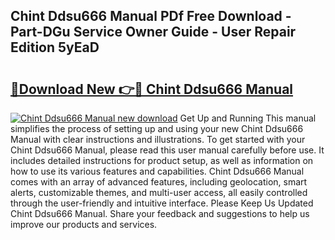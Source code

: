 ## Chint Ddsu666 Manual PDf Free Download - Part-DGu Service Owner Guide - User Repair Edition 5yEaD

# <h2><a href="http://cf29499.oget.top/?id=Chint+Ddsu666+Manual">🔗Download New 👉🔴 Chint Ddsu666 Manual</a></h2>

[![Chint Ddsu666 Manual new download](https://i.imgur.com/5g1atiW.png)](http://cf29499.oget.top/?id=Chint+Ddsu666+Manual)
Get Up and Running This manual simplifies the process of setting up and using your new Chint Ddsu666 Manual with clear instructions and illustrations. To get started with your Chint Ddsu666 Manual, please read this user manual carefully before use. It includes detailed instructions for product setup, as well as information on how to use its various features and capabilities. Chint Ddsu666 Manual comes with an array of advanced features, including geolocation, smart alerts, customizable themes, and multi-user access, all easily controlled through the user-friendly and intuitive interface. Please Keep Us Updated Chint Ddsu666 Manual. Share your feedback and suggestions to help us improve our products and services.
